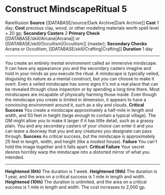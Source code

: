 ﻿---
cost: "precious clay, wood, or other modeling materials worth spell level \xD7 20\
  \ gp"
duration: 1 day
heighten: 6th, 9th, 10th
heighten_level: 5, 6, 9, 10
id: '91'
level: '5'
name: Construct Mindscape
primary_check: '[[DATABASE/skill/Arcana|Arcana]] or [[DATABASE/skill/Occultism|Occultism]]
  (master)'
rarity: Rare
school: Illusion
secondary_casters: '2'
secondary_check: Arcana or Occultism, [[DATABASE/skill/Crafting|Crafting]]
source: '[[DATABASE/source/Dark Archive|Dark Archive]]'
trait:
- '[[DATABASE/trait/Illusion|Illusion]]'
- '[[DATABASE/trait/Rare|Rare]]'
type: Ritual

---
# Construct Mindscape<span class="item-type">Ritual 5</span>

<span class="trait-rare item-trait">Rare</span><span class="item-trait">Illusion</span>
**Source** [[DATABASE/source/Dark Archive|Dark Archive]]
**Cast** 1 day; **Cost** precious clay, wood, or other modeling materials worth spell level × 20 gp; **Secondary Casters** 2
**Primary Check** [[DATABASE/skill/Arcana|Arcana]] or [[DATABASE/skill/Occultism|Occultism]] (master); **Secondary Checks** Arcana or Occultism, [[DATABASE/skill/Crafting|Crafting]]
**Duration** 1 day

---
You create an entirely mental environment called an immersive mindscape. It can have any appearance you and the secondary casters imagine and hold in your minds as you execute the ritual. A mindscape is typically veiled, disguising its nature as a mental construct, but you can choose to make it overt. Even a veiled mindscape has some signs it's not a real place that can be revealed through close inspection or by spending a long time there. Most mindscapes are incapable of physically harming those inside. Even though the mindscape you create is limited in dimension, it appears to have a convincing environment around it, such as a sky and clouds.
**Critical Success** You create a mindscape approximately a half-mile in length and width, and 50 feet in height (large enough to contain a typical village). The GM might allow you to make it larger if it has little detail, such as a grassy plain. You and any secondary casters of your choice can enter it and you can leave a doorway that you and any creatures you designate can pass through.
**Success** As critical success, but the mindscape is approximately 25 feet in length, width, and height (like a modest house).
**Failure** You can't hold the image together and it falls apart.
**Critical Failure** Your secret desires horribly warp the mindscape into a distorted mirror of what you intended.

---
**Heightened (6th)** The duration is 1 week.
**Heightened (9th)** The duration is 1 year, and the area on a critical success is 1 mile in length and width.
**Heightened (10th)** The duration is unlimited, and the area on a critical success is 1 mile in length and width. The cost increases to 2,000 gp.